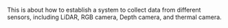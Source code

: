 This is about how to establish a system to collect data from different sensors, including LiDAR, RGB camera, Depth camera, and thermal camera.
